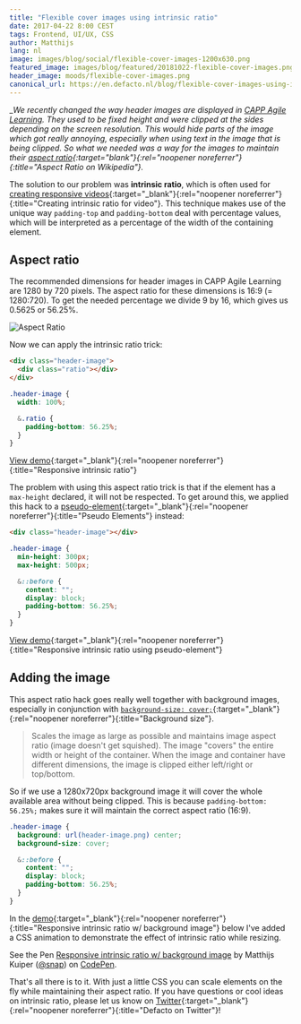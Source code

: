 ```yaml
---
title: "Flexible cover images using intrinsic ratio"
date: 2017-04-22 8:00 CEST
tags: Frontend, UI/UX, CSS
author: Matthijs
lang: nl
image: images/blog/social/flexible-cover-images-1200x630.png
featured_image: images/blog/featured/20181022-flexible-cover-images.png
header_image: moods/flexible-cover-images.png
canonical_url: https://en.defacto.nl/blog/flexible-cover-images-using-intrinsic-ratio/
---
```


__We recently changed the way header images are displayed in [CAPP Agile Learning](/capp-agile-learning/). They used to be fixed height and were clipped at the sides depending on the screen resolution. This would hide parts of the image which got really annoying, especially when using text in the image that is being clipped. So what we needed was a way for the images to maintain their [aspect ratio](https://en.wikipedia.org/wiki/Aspect_ratio){:target="_blank"}{:rel="noopener noreferrer"}{:title="Aspect Ratio on Wikipedia"}.__

The solution to our problem was **intrinsic ratio**, which is often used for [creating responsive videos](https://alistapart.com/article/creating-intrinsic-ratios-for-video){:target="\_blank"}{:rel="noopener noreferrer"}{:title="Creating intrinsic ratio for video"}. This technique makes use of the unique way `padding-top` and `padding-bottom` deal with percentage values, which will be interpreted as a percentage of the width of the containing element.

## Aspect ratio

The recommended dimensions for header images in CAPP Agile Learning are 1280 by 720 pixels. The aspect ratio for these dimensions is 16:9 (= 1280:720). To get the needed percentage we divide 9 by 16, which gives us 0.5625 or 56.25%.

![Aspect Ratio](blog/aspect-ratio.png)

Now we can apply the intrinsic ratio trick:

```html
<div class="header-image">
  <div class="ratio"></div>
</div>
```

```scss
.header-image {
  width: 100%;

  &.ratio {
    padding-bottom: 56.25%;
  }
}
```

[View demo](https://codepen.io/snap/full/MwqGYy/){:target="\_blank"}{:rel="noopener noreferrer"}{:title="Responsive intrinsic ratio"}

The problem with using this aspect ratio trick is that if the element has a `max-height` declared, it will not be respected. To get around this, we applied this hack to a [pseudo-element](https://developer.mozilla.org/en-US/docs/Web/CSS/Pseudo-elements){:target="\_blank"}{:rel="noopener noreferrer"}{:title="Pseudo Elements"} instead:

```html
<div class="header-image"></div>
```

```scss
.header-image {
  min-height: 300px;
  max-height: 500px;

  &::before {
    content: "";
    display: block;
    padding-bottom: 56.25%;
  }
}
```

[View demo](https://codepen.io/snap/full/EVPmOZ/){:target="\_blank"}{:rel="noopener noreferrer"}{:title="Responsive intrinsic ratio using pseudo-element"}

## Adding the image

This aspect ratio hack goes really well together with background images, especially in conjunction with [`background-size: cover;`](https://developer.mozilla.org/en-US/docs/Web/CSS/background-size){:target="\_blank"}{:rel="noopener noreferrer"}{:title="Background size"}.

> Scales the image as large as possible and maintains image aspect ratio (image doesn't get squished). The image "covers" the entire width or height of the container. When the image and container have different dimensions, the image is clipped either left/right or top/bottom.

So if we use a 1280x720px background image it will cover the whole available area without being clipped. This is because `padding-bottom: 56.25%;` makes sure it will maintain the correct aspect ratio (16:9).

```scss
.header-image {
  background: url(header-image.png) center;
  background-size: cover;

  &::before {
    content: "";
    display: block;
    padding-bottom: 56.25%;
  }
}
```

In the [demo](https://codepen.io/snap/full/NGxgLr/){:target="\_blank"}{:rel="noopener noreferrer"}{:title="Responsive intrinsic ratio w/ background image"} below I've added a CSS animation to demonstrate the effect of intrinsic ratio while resizing.

<p data-height="265" data-theme-id="0" data-slug-hash="NGxgLr" data-default-tab="css,result" data-user="snap" data-pen-title="Responsive intrinsic ratio w/ background image" class="codepen">See the Pen <a href="https://codepen.io/snap/pen/NGxgLr/">Responsive intrinsic ratio w/ background image</a> by Matthijs Kuiper (<a href="https://codepen.io/snap">@snap</a>) on <a href="https://codepen.io">CodePen</a>.</p>
<script async src="https://static.codepen.io/assets/embed/ei.js"></script>

That's all there is to it. With just a little CSS you can scale elements on the fly while maintaining their aspect ratio. If you have questions or cool ideas on intrinsic ratio, please let us know on [Twitter](https://twitter.com/DefactoSoftware){:target="_blank"}{:rel="noopener noreferrer"}{:title="Defacto on Twitter"}!
